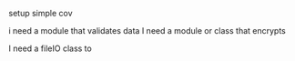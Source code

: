 setup simple cov


i need a module that validates data
I need a module or class that encrypts

I need a fileIO class to
